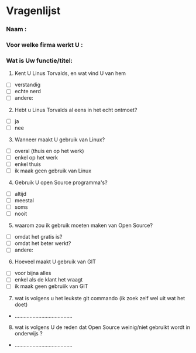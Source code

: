 # Vragenlijst
### Naam :
### Voor welke firma werkt U :
### Wat is Uw functie/titel:

1. Kent U Linus Torvalds, en wat vind U van hem
  - [ ] verstandig
  - [ ] echte nerd
  - [ ] andere:

2. Hebt u Linus Torvalds al eens in het echt ontmoet?
  - [ ] ja
  - [ ] nee

3. Wanneer maakt U gebruik van Linux? 
  - [ ] overal (thuis en op het werk)
  - [ ] enkel op het werk
  - [ ] enkel thuis
  - [ ] ik maak geen gebruik van Linux
 
 4. Gebruik U open Source programma's?
  - [ ] altijd 
  - [ ] meestal 
  - [ ] soms 
  - [ ] nooit
 
 5. waarom zou ik gebruik moeten maken van Open Source?
  - [ ] omdat het gratis is?
  - [ ] omdat het beter werkt?
  - [ ] andere:
  
 6. Hoeveel maakt U gebruik van GIT
  - [ ] voor bijna alles
  - [ ] enkel als de klant het vraagt
  - [ ] ik maak geen gebruiik van GIT
  
 7. wat is volgens u het leukste git commando (ik zoek zelf wel uit wat het doet)
  
  - .......................................
  
  8. wat is volgens U de reden dat Open Source weinig/niet gebruikt wordt in onderwijs ?
 
  - .......................................

